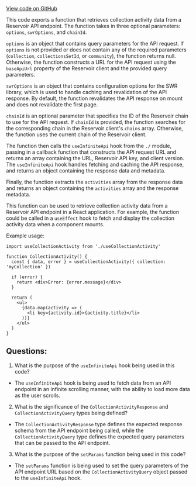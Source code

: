 [View code on GitHub](zoo-labs/zoo/blob/master/ui/src/hooks/useCollectionActivity.ts)

This code exports a function that retrieves collection activity data from a Reservoir API endpoint. The function takes in three optional parameters: `options`, `swrOptions`, and `chainId`. 

`options` is an object that contains query parameters for the API request. If `options` is not provided or does not contain any of the required parameters (`collection`, `collectionsSetId`, or `community`), the function returns null. Otherwise, the function constructs a URL for the API request using the `baseApiUrl` property of the Reservoir client and the provided query parameters. 

`swrOptions` is an object that contains configuration options for the SWR library, which is used to handle caching and revalidation of the API response. By default, the function revalidates the API response on mount and does not revalidate the first page. 

`chainId` is an optional parameter that specifies the ID of the Reservoir chain to use for the API request. If `chainId` is provided, the function searches for the corresponding chain in the Reservoir client's `chains` array. Otherwise, the function uses the current chain of the Reservoir client. 

The function then calls the `useInfiniteApi` hook from the `./` module, passing in a callback function that constructs the API request URL and returns an array containing the URL, Reservoir API key, and client version. The `useInfiniteApi` hook handles fetching and caching the API response, and returns an object containing the response data and metadata. 

Finally, the function extracts the `activities` array from the response data and returns an object containing the `activities` array and the response metadata. 

This function can be used to retrieve collection activity data from a Reservoir API endpoint in a React application. For example, the function could be called in a `useEffect` hook to fetch and display the collection activity data when a component mounts. 

Example usage:

```
import useCollectionActivity from './useCollectionActivity'

function CollectionActivity() {
  const { data, error } = useCollectionActivity({ collection: 'myCollection' })

  if (error) {
    return <div>Error: {error.message}</div>
  }

  return (
    <ul>
      {data.map(activity => (
        <li key={activity.id}>{activity.title}</li>
      ))}
    </ul>
  )
}
```
## Questions: 
 1. What is the purpose of the `useInfiniteApi` hook being used in this code?
- The `useInfiniteApi` hook is being used to fetch data from an API endpoint in an infinite scrolling manner, with the ability to load more data as the user scrolls.

2. What is the significance of the `CollectionActivityResponse` and `CollectionActivityQuery` types being defined?
- The `CollectionActivityResponse` type defines the expected response schema from the API endpoint being called, while the `CollectionActivityQuery` type defines the expected query parameters that can be passed to the API endpoint.

3. What is the purpose of the `setParams` function being used in this code?
- The `setParams` function is being used to set the query parameters of the API endpoint URL based on the `CollectionActivityQuery` object passed to the `useInfiniteApi` hook.